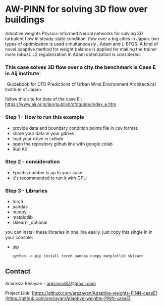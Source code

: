 # AW-PINN for solving 3D flow over buildings
Adoptive weights Physics-Informed Neural networks for solving 3D turbulent flow in steady-state condition. flow over a big cities in Japan.
two types of optimization is used simultaneously , Adam and L-BFGS. A kind of novel adaptive method for weight balance is applied for making the trainer more robust.
L2 regularization in Adam optimization is considered. 



### This case solves 3D flow over a city.the benchmark is Case E in Aij institute:
_Guidebook for CFD Predictions of Urban Wind Environment Architectural Institute of Japan.

follow this site for data of the case E : 
https://www.aij.or.jp/jpn/publish/cfdguide/index_e.htm





### Step 1 - How to run this example
* provide data and boundary condition points file in csv format.
* share your data in your gdrive
* load your drive in colbab
* open the repository github link with google colab
* Run All

### Step 2 - consideration
* Epochs number is up to your case
* it's recommended to run it with GPU 

### Step 3 - Libraries
* torch
* pandas
* numpy
* matplotlib
* sklearn _optional

you can install these libraries in one line easily. just copy this single in in your console:
* pip
  ```sh
  python -m pip install torch pandas numpy matplotlib sklearn
  ```


## Contact

Amirreza Rezayan -  arezayan87@gmail.com

Project Link: [https://github.com/arezayan/Adaptive-weights-PINN-caseE](https://github.com/arezayan/Adaptive-weights-PINN-caseE)

